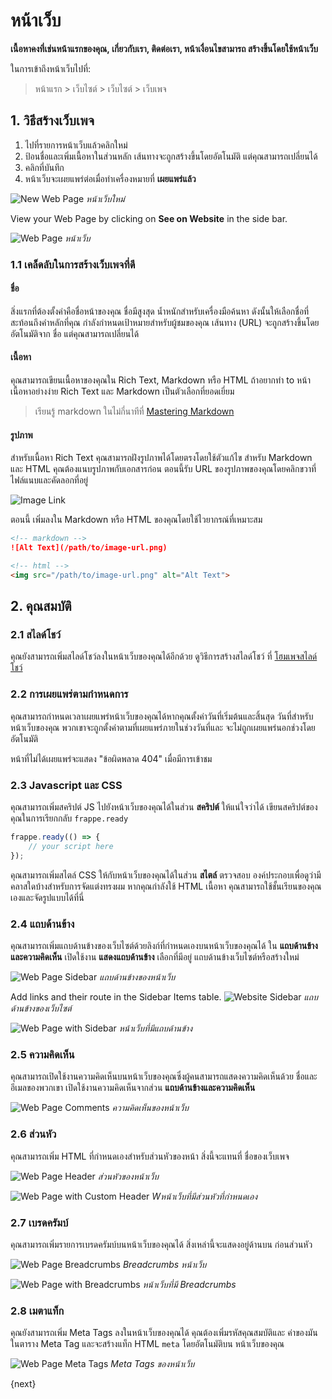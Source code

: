 <!-- add-breadcrumbs -->
# หน้าเว็บ

**เนื้อหาคงที่เช่นหน้าแรกของคุณ, เกี่ยวกับเรา, ติดต่อเรา, หน้าเงื่อนไขสามารถ
สร้างขึ้นโดยใช้หน้าเว็บ**

ในการเข้าถึงหน้าเว็บไปที่:

> หน้าแรก > เว็บไซต์ > เว็บไซต์ > เว็บเพจ

## 1. วิธีสร้างเว็บเพจ

1. ไปที่รายการหน้าเว็บแล้วคลิกใหม่
1. ป้อนชื่อและเพิ่มเนื้อหาในส่วนหลัก เส้นทางจะถูกสร้างขึ้นโดยอัตโนมัติ
   แต่คุณสามารถเปลี่ยนได้
1. คลิกที่บันทึก
1. หน้าเว็บจะเผยแพร่ต่อเมื่อทำเครื่องหมายที่ **เผยแพร่แล้ว**

![New Web Page](/docs/assets/img/website/new-web-page.png)
*หน้าเว็บใหม่*

View your Web Page by clicking on **See on Website** in the side bar.

![Web Page](/docs/assets/img/website/web-page.png)
*หน้าเว็บ*

### 1.1 เคล็ดลับในการสร้างเว็บเพจที่ดี

####  ชื่อ

สิ่งแรกที่ต้องตั้งค่าคือชื่อหน้าของคุณ ชื่อมีสูงสุด
น้ำหนักสำหรับเครื่องมือค้นหา ดังนั้นให้เลือกชื่อที่สะท้อนถึงคำหลักที่คุณ
กำลังกำหนดเป้าหมายสำหรับผู้ชมของคุณ เส้นทาง (URL) จะถูกสร้างขึ้นโดยอัตโนมัติจาก
ชื่อ แต่คุณสามารถเปลี่ยนได้

#### เนื้อหา

คุณสามารถเขียนเนื้อหาของคุณใน Rich Text, Markdown หรือ HTML ถ้าอยากทำ to
หน้าเนื้อหาอย่างง่าย Rich Text และ Markdown เป็นตัวเลือกที่ยอดเยี่ยม

> เรียนรู้ markdown ในไม่กี่นาทีที่ [Mastering Markdown](https://guides.github.com/features/mastering-markdown/)

#### รูปภาพ

สำหรับเนื้อหา Rich Text คุณสามารถฝังรูปภาพได้โดยตรงโดยใช้ตัวแก้ไข สำหรับ
Markdown และ HTML คุณต้องแนบรูปภาพกับเอกสารก่อน ตอนนี้รับ
URL ของรูปภาพของคุณโดยคลิกขวาที่ไฟล์แนบและคัดลอกที่อยู่

![Image Link](/docs/assets/img/website/get-image-link.png)

ตอนนี้ เพิ่มลงใน Markdown หรือ HTML ของคุณโดยใช้ไวยากรณ์ที่เหมาะสม

```md
<!-- markdown -->
![Alt Text](/path/to/image-url.png)

<!-- html -->
<img src="/path/to/image-url.png" alt="Alt Text">
```

## 2. คุณสมบัติ

### 2.1 สไลด์โชว์

คุณยังสามารถเพิ่มสไลด์โชว์ลงในหน้าเว็บของคุณได้อีกด้วย ดูวิธีการสร้างสไลด์โชว์
ที่ [โฮมเพจสไลด์โชว์](/docs/user/manual/th/website/homepage#22-homepage-slideshow)

### 2.2 การเผยแพร่ตามกำหนดการ

คุณสามารถกำหนดเวลาเผยแพร่หน้าเว็บของคุณได้หากคุณตั้งค่าวันที่เริ่มต้นและสิ้นสุด
วันที่สำหรับหน้าเว็บของคุณ พวกเขาจะถูกตั้งค่าตามที่เผยแพร่ภายในช่วงวันที่และ
จะไม่ถูกเผยแพร่นอกช่วงโดยอัตโนมัติ

หน้าที่ไม่ได้เผยแพร่จะแสดง "ข้อผิดพลาด 404" เมื่อมีการเข้าชม

### 2.3 Javascript และ CSS

คุณสามารถเพิ่มสคริปต์ JS ไปยังหน้าเว็บของคุณได้ในส่วน **สคริปต์** ให้แน่ใจว่าได้
เขียนสคริปต์ของคุณในการเรียกกลับ `frappe.ready`

```js
frappe.ready(() => {
	// your script here
});
```

คุณสามารถเพิ่มสไตล์ CSS ให้กับหน้าเว็บของคุณได้ในส่วน **สไตล์** ตรวจสอบ
องค์ประกอบเพื่อดูว่ามีคลาสใดบ้างสำหรับการจัดแต่งทรงผม หากคุณกำลังใช้ HTML
เนื้อหา คุณสามารถใช้ชั้นเรียนของคุณเองและจัดรูปแบบได้ที่นี่

### 2.4 แถบด้านข้าง

คุณสามารถเพิ่มแถบด้านข้างของเว็บไซต์ด้วยลิงก์ที่กำหนดเองบนหน้าเว็บของคุณได้ ใน
**แถบด้านข้างและความคิดเห็น** เปิดใช้งาน **แสดงแถบด้านข้าง** เลือกที่มีอยู่
แถบด้านข้างเว็บไซต์หรือสร้างใหม่

![Web Page Sidebar](/docs/assets/img/website/web-page-sidebar.png)
*แถบด้านข้างของหน้าเว็บ*

Add links and their route in the Sidebar Items table.
![Website Sidebar](/docs/assets/img/website/new-website-sidebar.png)
*แถบด้านข้างของเว็บไซต์*

![Web Page with Sidebar](/docs/assets/img/website/web-page-with-sidebar.png)
*หน้าเว็บที่มีแถบด้านข้าง*

### 2.5 ความคิดเห็น

คุณสามารถเปิดใช้งานความคิดเห็นบนหน้าเว็บของคุณซึ่งผู้คนสามารถแสดงความคิดเห็นด้วย
ชื่อและอีเมลของพวกเขา เปิดใช้งานความคิดเห็นจากส่วน **แถบด้านข้างและความคิดเห็น**

![Web Page Comments](/docs/assets/img/website/web-page-comments.gif)
*ความคิดเห็นของหน้าเว็บ*

### 2.6 ส่วนหัว

คุณสามารถเพิ่ม HTML ที่กำหนดเองสำหรับส่วนหัวของหน้า สิ่งนี้จะแทนที่
ชื่อของเว็บเพจ

![Web Page Header](/docs/assets/img/website/web-page-header.png)
*ส่วนหัวของหน้าเว็บ*

![Web Page with Custom Header](/docs/assets/img/website/web-page-with-custom-header.png)
*Wหน้าเว็บที่มีส่วนหัวที่กำหนดเอง*

### 2.7 เบรดครัมบ์

คุณสามารถเพิ่มรายการเบรดครัมบ์บนหน้าเว็บของคุณได้ สิ่งเหล่านี้จะแสดงอยู่ด้านบน
ก่อนส่วนหัว

![Web Page Breadcrumbs](/docs/assets/img/website/web-page-breadcrumbs.png)
*Breadcrumbs หน้าเว็บ*

![Web Page with Breadcrumbs](/docs/assets/img/website/web-page-with-breadcrumbs.png)
*หน้าเว็บที่มี Breadcrumbs*

### 2.8 เมตาแท็ก

คุณยังสามารถเพิ่ม Meta Tags ลงในหน้าเว็บของคุณได้ คุณต้องเพิ่มรหัสคุณสมบัติและ
ค่าของมันในตาราง Meta Tag และจะสร้างแท็ก HTML `meta` โดยอัตโนมัติบน
หน้าเว็บของคุณ

![Web Page Meta Tags](/docs/assets/img/website/web-page-meta-tags.gif)
*Meta Tags ของหน้าเว็บ*

{next}
